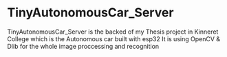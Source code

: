 # TinyAutonomousCar_Server
TinyAutonomousCar_Server is the backed of my Thesis project in Kinneret College which is the Autonomous car built with esp32
It is using OpenCV & Dlib for the whole image proccessing and recognition
